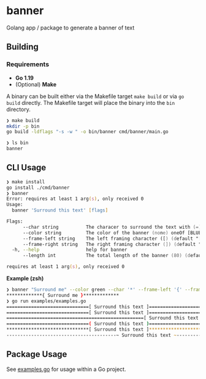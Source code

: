 # banner
Golang app / package to generate a banner of text

## Building

### Requirements

- **Go 1.19**
- (Optional) **Make**

A binary can be built either via the Makefile target `make build` or via `go build` directly.
The Makefile target will place the binary into the `bin` directory.

```zsh
❯ make build
mkdir -p bin
go build -ldflags "-s -w " -o bin/banner cmd/banner/main.go

❯ ls bin
banner
```

## CLI Usage

```zsh
❯ make install
go install ./cmd/banner
❯ banner
Error: requires at least 1 arg(s), only received 0
Usage:
  banner 'Surround this text' [flags]

Flags:
      --char string          The characer to surround the text with (=) (default "=")
      --color string         The color of the banner (none) oneOf [BLUE WHITE BRIGHT_BLACK BRIGHT_RED BRIGHT_GREEN BRIGHT_YELLOW GREEN MAGENTA CYAN BRIGHT_CYAN BLACK BRIGHT_BLUE BRIGHT_MAGENTA YELLOW BRIGHT_WHITE RED]
      --frame-left string    The left framing character ([) (default "[")
      --frame-right string   The right framing character (]) (default "[")
  -h, --help                 help for banner
      --length int           The total length of the banner (80) (default 80)

requires at least 1 arg(s), only received 0
```

**Example (zsh)**

```zsh
❯ banner "Surround me" --color green --char '*' --frame-left '{' --frame-right '}' --length 40
*************{ Surround me }*************
❯ go run examples/examples.go
==============================[ Surround this text ]==============================
==============================[ Surround this text ]==============================
==================================================[ Surround this text ]==================================================
==============================( Surround this text )==============================
******************************[ Surround this text ]******************************
----------------------------------------~ Surround this text ~----------------------------------------
```

## Package Usage

See [examples.go](./examples/examples.go) for usage within a Go project.

